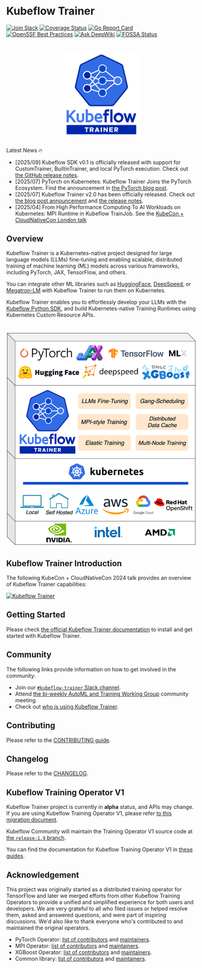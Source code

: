 # Kubeflow Trainer

[![Join Slack](https://img.shields.io/badge/Join_Slack-blue?logo=slack)](https://www.kubeflow.org/docs/about/community/#kubeflow-slack-channels)
[![Coverage Status](https://coveralls.io/repos/github/kubeflow/trainer/badge.svg?branch=master)](https://coveralls.io/github/kubeflow/trainer?branch=master)
[![Go Report Card](https://goreportcard.com/badge/github.com/kubeflow/trainer)](https://goreportcard.com/report/github.com/kubeflow/trainer)
[![OpenSSF Best Practices](https://www.bestpractices.dev/projects/10435/badge)](https://www.bestpractices.dev/projects/10435)
[![Ask DeepWiki](https://deepwiki.com/badge.svg)](https://deepwiki.com/kubeflow/trainer)
[![FOSSA Status](https://app.fossa.com/api/projects/git%2Bgithub.com%2Fkubeflow%2Ftrainer.svg?type=shield)](https://app.fossa.com/projects/git%2Bgithub.com%2Fkubeflow%2Ftrainer?ref=badge_shield)

<h1 align="center">
    <img src="./docs/images/trainer-logo.svg" alt="logo" width="200">
  <br>
</h1>

Latest News 🔥

- [2025/09] Kubeflow SDK v0.1 is officially released with support for CustomTrainer,
  BuiltinTrainer, and local PyTorch execution. Check out
  [the GitHub release notes](https://github.com/kubeflow/sdk/releases/tag/0.1.0).
- [2025/07] PyTorch on Kubernetes: Kubeflow Trainer Joins the PyTorch Ecosystem. Find the
  announcement in [the PyTorch blog post](https://pytorch.org/blog/pytorch-on-kubernetes-kubeflow-trainer-joins-the-pytorch-ecosystem/).
- [2025/07] Kubeflow Trainer v2.0 has been officially released. Check out
  [the blog post announcement](https://blog.kubeflow.org/trainer/intro/) and [the
  release notes](https://github.com/kubeflow/trainer/releases/tag/v2.0.0).
- [2025/04] From High Performance Computing To AI Workloads on Kubernetes: MPI Runtime in
  Kubeflow TrainJob. See the [KubeCon + CloudNativeCon London talk](https://youtu.be/Fnb1a5Kaxgo)

## Overview

Kubeflow Trainer is a Kubernetes-native project designed for large language models (LLMs)
fine-tuning and enabling scalable, distributed training of machine learning (ML) models across
various frameworks, including PyTorch, JAX, TensorFlow, and others.

You can integrate other ML libraries such as [HuggingFace](https://huggingface.co),
[DeepSpeed](https://github.com/microsoft/DeepSpeed), or [Megatron-LM](https://github.com/NVIDIA/Megatron-LM)
with Kubeflow Trainer to run them on Kubernetes.

Kubeflow Trainer enables you to effortlessly develop your LLMs with the
[Kubeflow Python SDK](https://github.com/kubeflow/sdk/), and build Kubernetes-native Training
Runtimes using Kubernetes Custom Resource APIs.

<h1 align="center">
    <img src="./docs/images/trainer-tech-stack.drawio.svg" alt="logo" width="500">
  <br>
</h1>

## Kubeflow Trainer Introduction

The following KubeCon + CloudNativeCon 2024 talk provides an overview of Kubeflow Trainer capabilities:

[![Kubeflow Trainer](https://img.youtube.com/vi/Lgy4ir1AhYw/0.jpg)](https://www.youtube.com/watch?v=Lgy4ir1AhYw)

## Getting Started

Please check [the official Kubeflow Trainer documentation](https://www.kubeflow.org/docs/components/trainer/getting-started)
to install and get started with Kubeflow Trainer.

## Community

The following links provide information on how to get involved in the community:

- Join our [`#kubeflow-trainer` Slack channel](https://www.kubeflow.org/docs/about/community/#kubeflow-slack).
- Attend [the bi-weekly AutoML and Training Working Group](https://bit.ly/2PWVCkV) community meeting.
- Check out [who is using Kubeflow Trainer](ADOPTERS.md).

## Contributing

Please refer to the [CONTRIBUTING guide](CONTRIBUTING.md).

## Changelog

Please refer to the [CHANGELOG](CHANGELOG.md).

## Kubeflow Training Operator V1

Kubeflow Trainer project is currently in <strong>alpha</strong> status, and APIs may change.
If you are using Kubeflow Training Operator V1, please refer [to this migration document](https://www.kubeflow.org/docs/components/trainer/operator-guides/migration/).

Kubeflow Community will maintain the Training Operator V1 source code at
[the `release-1.9` branch](https://github.com/kubeflow/trainer/tree/release-1.9).

You can find the documentation for Kubeflow Training Operator V1 in [these guides](https://www.kubeflow.org/docs/components/trainer/legacy-v1).

## Acknowledgement

This project was originally started as a distributed training operator for TensorFlow and later we
merged efforts from other Kubeflow Training Operators to provide a unified and simplified experience
for both users and developers. We are very grateful to all who filed issues or helped resolve them,
asked and answered questions, and were part of inspiring discussions.
We'd also like to thank everyone who's contributed to and maintained the original operators.

- PyTorch Operator: [list of contributors](https://github.com/kubeflow/pytorch-operator/graphs/contributors)
  and [maintainers](https://github.com/kubeflow/pytorch-operator/blob/master/OWNERS).
- MPI Operator: [list of contributors](https://github.com/kubeflow/mpi-operator/graphs/contributors)
  and [maintainers](https://github.com/kubeflow/mpi-operator/blob/master/OWNERS).
- XGBoost Operator: [list of contributors](https://github.com/kubeflow/xgboost-operator/graphs/contributors)
  and [maintainers](https://github.com/kubeflow/xgboost-operator/blob/master/OWNERS).
- Common library: [list of contributors](https://github.com/kubeflow/common/graphs/contributors) and
  [maintainers](https://github.com/kubeflow/common/blob/master/OWNERS).
